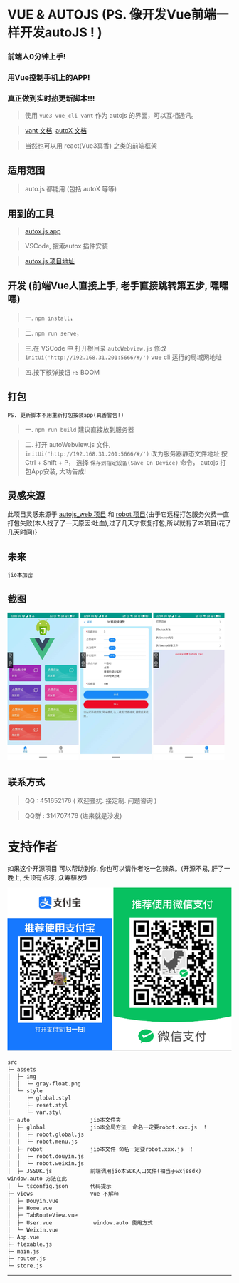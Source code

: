 # VUE & AUTOJS (PS. 像开发Vue前端一样开发autoJS ! )
### 前端人0分钟上手! 
### 用Vue控制手机上的APP!
### 真正做到实时热更新脚本!!!


> 使用 `vue3 vue_cli vant` 作为 autojs 的界面，可以互相通讯。

>[vant 文档](https://vant-ui.github.io/vant/#/zh-CN/quickstart), [autoX 文档](http://doc.autoxjs.com/#/?id=%E7%BB%BC%E8%BF%B0)

> 当然也可以用 react(Vue3真香) 之类的前端框架

## 适用范围
> auto.js 都能用 (包括 autoX 等等)
## 用到的工具
>  [autox.js app](http://autoxoss.autoxjs.com/autoxjs/6.3.4/app-v6-universal-release-unsigned-signed.apk)

>  VSCode,  搜索autox 插件安装

>  [autox.js 项目地址](https://github.com/kkevsekk1/AutoX)
  

## 开发 (前端Vue人直接上手, 老手直接跳转第五步, 嘿嘿嘿)
>一. `npm install`，

>二. `npm run serve`，

>三.在 VSCode 中 打开根目录 `autoWebview.js` 修改 `initUi('http://192.168.31.201:5666/#/')` vue cli 运行的局域网地址

>四.按下核弹按钮 `F5` BOOM

## 打包 
    PS. 更新脚本不用重新打包按装app(真香警告!)

> 一. `npm run build` 建议直接放到服务器

> 二. 打开 autoWebview.js 文件, `initUi('http://192.168.31.201:5666/#/')` 改为服务器静态文件地址 按 Ctrl + Shift + P， 选择 `保存到指定设备(Save On Device)` 命令， autojs 打包App安装, 大功告成!

## 灵感来源

此项目灵感来源于 [autojs_web 项目](https://github.com/xxxxue/autojs_web)
和 [robot 项目](https://github.com/yooge/robot){由于它远程打包服务欠费一直打包失败(本人找了了一天原因:吐血),过了几天才恢复打包,所以就有了本项目(花了几天时间)}



## 未来

`jio本加密`


## 截图

<img src="type/home.jpg" width="160px"> <img src="type/auto.jpg" width="160px"> <img src="type/user.jpg" width="160px">

## 联系方式

> QQ : 451652176 ( 欢迎骚扰. 接定制. 问题咨询 )

>  QQ群 : 314707476 (进来就是沙发)

# 支持作者

如果这个开源项目 可以帮助到你, 你也可以请作者吃一包辣条。(开源不易, 肝了一晚上, 头顶有点凉, 众筹植发!)


![pay.png](type/pay.png)


```src
src                       
├─ assets                 
│  ├─ img                 
│  │  └─ gray-float.png   
│  └─ style               
│     ├─ global.styl      
│     ├─ reset.styl       
│     └─ var.styl         
├─ auto                   jio本文件夹
│  ├─ global              jio本全局方法  命名一定要robot.xxx.js  !
│  │  ├─ robot.global.js  
│  │  └─ robot.menu.js    
│  ├─ robot               jio本文件 命名一定要robot.xxx.js  !
│  │  ├─ robot.douyin.js  
│  │  └─ robot.weixin.js  
│  ├─ JSSDK.js            前端调用jio本SDK入口文件(相当于wxjssdk) window.auto 方法在此
│  └─ tsconfig.json       代码提示
├─ views                  Vue 不解释
│  ├─ Douyin.vue          
│  ├─ Home.vue            
│  ├─ TabRouteView.vue    
│  ├─ User.vue             window.auto 使用方式
│  └─ Weixin.vue          
├─ App.vue                
├─ flexable.js            
├─ main.js                
├─ router.js              
└─ store.js               

```
---
